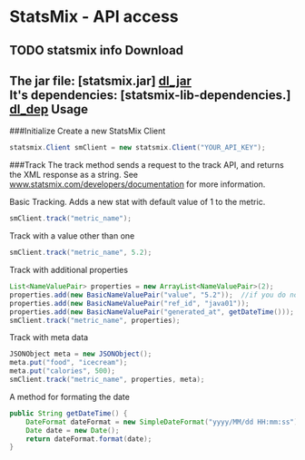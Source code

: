 [dl_jar]: https://github.com/downloads/mcclaskc/statsmix_jar/statsmix.jar
[dl_dep]: https://github.com/downloads/mcclaskc/statsmix_jar/statsmix-lib-dependencies.tar.gz

StatsMix - API access
========
TODO statsmix info
Download 
--------
The jar file: [statsmix.jar] [dl_jar] <br />
It's dependencies: [statsmix-lib-dependencies.] [dl_dep]
Usage 
------
###Initialize
Create a new StatsMix Client
```java
statsmix.Client smClient = new statsmix.Client("YOUR_API_KEY");
```
###Track
The track method sends a request to the track API, and returns the XML response as a string.  See www.statsmix.com/developers/documentation for more information.

Basic Tracking.  Adds a new stat with default value of 1 to the metric.
```java
smClient.track("metric_name");
```

Track with a value other than one
```java
smClient.track("metric_name", 5.2);
```

Track with additional properties
```java
List<NameValuePair> properties = new ArrayList<NameValuePair>(2);
properties.add(new BasicNameValuePair("value", "5.2"));  //if you do not include the value, it will default to 1
properties.add(new BasicNameValuePair("ref_id", "java01"));
properties.add(new BasicNameValuePair("generated_at", getDateTime()));
smClient.track("metric_name", properties);
```

Track with meta data
```java
JSONObject meta = new JSONObject();
meta.put("food", "icecream");
meta.put("calories", 500);
smClient.track("metric_name", properties, meta);
```

A method for formating the date
```java
public String getDateTime() {
    DateFormat dateFormat = new SimpleDateFormat("yyyy/MM/dd HH:mm:ss");
    Date date = new Date();
    return dateFormat.format(date);
}
```